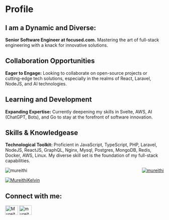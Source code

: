 
# Profile 
## I am a Dynamic and Diverse:
**Senior Software Engineer at focused.com.** Mastering the art of full-stack engineering with a knack for innovative solutions.


## Collaboration Opportunities
**Eager to Engage:** Looking to collaborate on open-source projects or cutting-edge tech solutions, especially in the realms of React, Laravel, NodeJS, and AI technologies.


## Learning and Development
**Expanding Expertise:** Currently deepening my skills in Svelte, AWS, AI (ChatGPT, Bots), and Go to stay at the forefront of software innovation.


## Skills & Knowledgease
**Technological Toolkit:** Proficient in JavaScript, TypeScript, PHP, Laravel, NodeJS, ReactJS, GraphQL, Nginx, Mysql, Postgres, MongoDB, Redis, Docker, AWS, Linux. My diverse skill set is the foundation of my full-stack capabilities.

<p><img align="left" src="https://github-readme-stats.vercel.app/api/top-langs?username=mureithi&show_icons=true&locale=en&layout=compact" alt="mureithi" /></p> 


<p align="right"> <a href="https://github.com/ryo-ma/github-profile-trophy"><img src="https://github-profile-trophy.vercel.app/?username=mureithi&margin-w=15&margin-h=15&row=2&column=3" alt="mureithi" /></a> </p>

<p align="left"> <a href="https://twitter.com/MureithiKelvin" target="blank"><img src="https://img.shields.io/twitter/follow/MureithiKelvin?logo=twitter&style=for-the-badge" alt="MureithiKelvin" /></a> </p>

<h2 align="left">Connect with me:</h2>
<p align="left">
<a href="https://twitter.com/MureithiKelvin" target="blank"><img align="center" src="https://raw.githubusercontent.com/rahuldkjain/github-profile-readme-generator/master/src/images/icons/Social/twitter.svg" alt="MureithiKelvin" height="30" 
width="40" /></a>
<a href="https://www.linkedin.com/in/kelvin-muriithi-8b549120/" target="blank"><img align="center" src="https://raw.githubusercontent.com/rahuldkjain/github-profile-readme-generator/master/src/images/icons/Social/linked-in-alt.svg" alt="mureithi" 
height="30" width="40" /></a>
</p>


